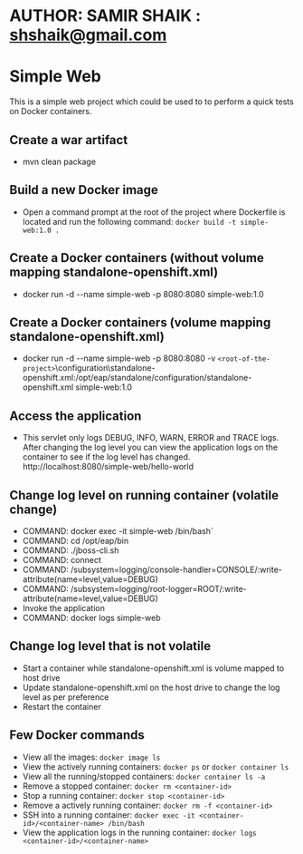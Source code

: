 # AUTHOR: SAMIR SHAIK : shshaik@gmail.com

# Simple Web
This is a simple web project which could be used to to perform a quick tests on Docker containers.

## Create a war artifact
- mvn clean package

## Build a new Docker image
- Open a command prompt at the root of the project where Dockerfile is located and run the following command: `docker build -t simple-web:1.0 .`

## Create a Docker containers (without volume mapping standalone-openshift.xml)
- docker run -d --name simple-web -p 8080:8080 simple-web:1.0

## Create a Docker containers (volume mapping standalone-openshift.xml)
- docker run -d --name simple-web -p 8080:8080 -v `<root-of-the-project>`\configuration\standalone-openshift.xml:/opt/eap/standalone/configuration/standalone-openshift.xml simple-web:1.0

## Access the application
- This servlet only logs DEBUG, INFO, WARN, ERROR and TRACE logs. After changing the log level you can view the application logs on the container to see if the log level has changed.
	http://localhost:8080/simple-web/hello-world

## Change log level on running container (volatile change)
- COMMAND: docker exec -it simple-web /bin/bash`
- COMMAND: cd /opt/eap/bin
- COMMAND: ./jboss-cli.sh
- COMMAND: connect
- COMMAND: /subsystem=logging/console-handler=CONSOLE/:write-attribute(name=level,value=DEBUG)
- COMMAND: /subsystem=logging/root-logger=ROOT/:write-attribute(name=level,value=DEBUG)
- Invoke the application 
- COMMAND: docker logs simple-web

## Change log level that is not volatile
- Start a container while standalone-openshift.xml is volume mapped to host drive
- Update standalone-openshift.xml on the host drive to change the log level as per preference
- Restart the container

## Few Docker commands
- View all the images: `docker image ls`
- View the actively running containers: `docker ps` or `docker container ls`
- View all the running/stopped containers: `docker container ls -a`
- Remove a stopped container: `docker rm <container-id>`
- Stop a running container: `docker stop <container-id>`
- Remove a actively running container: `docker rm -f <container-id>`
- SSH into a running container: `docker exec -it <container-id>/<container-name> /bin/bash`
- View the application logs in the running container: `docker logs <container-id>/<container-name>`
